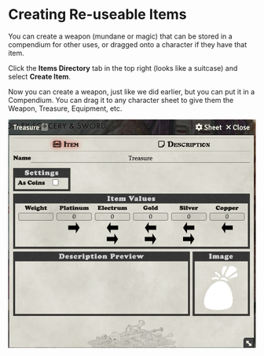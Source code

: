 # Creating Re-useable Items

You can create a weapon (mundane or magic) that can be stored in a compendium for other uses, or dragged onto a character if they have that item. 


Click the **Items Directory** tab in the top right (looks like a suitcase) and select **Create Item**. 


Now you can create a weapon, just like we did earlier, but you can put it in a Compendium. You can drag it to any character sheet to give them the Weapon, Treasure, Equipment, etc. 

![Reusable Item Creation](images/reusable_item_creation.png)
